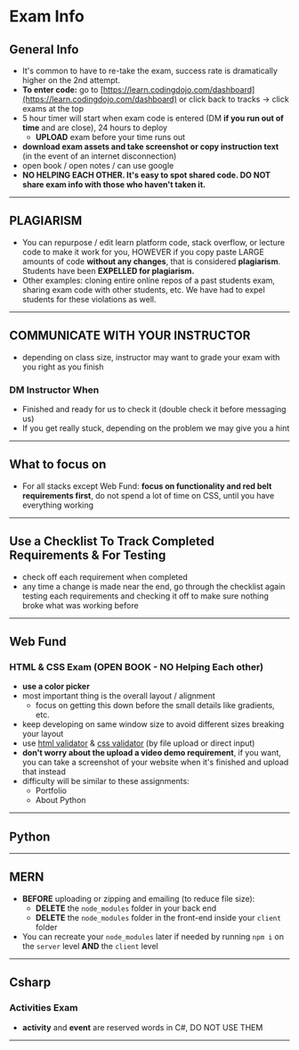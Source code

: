 # Exam Info

## General Info

- It's common to have to re-take the exam, success rate is dramatically higher on the 2nd attempt.
- **To enter code:** go to [https://learn.codingdojo.com/dashboard](https://learn.codingdojo.com/dashboard) or click back to tracks -> click exams at the top
- 5 hour timer will start when exam code is entered (DM **if you run out of time** and are close), 24 hours to deploy
  - **UPLOAD** exam before your time runs out
- **download exam assets and take screenshot or copy instruction text** (in the event of an internet disconnection)
- open book / open notes / can use google
- **NO HELPING EACH OTHER. It's easy to spot shared code. DO NOT share exam info with those who haven't taken it.**

---

## PLAGIARISM

- You can repurpose / edit learn platform code, stack overflow, or lecture code to make it work for you, HOWEVER if you copy paste LARGE amounts of code **without any changes**, that is considered **plagiarism**. Students have been **EXPELLED for plagiarism.**
- Other examples: cloning entire online repos of a past students exam, sharing exam code with other students, etc. We have had to expel students for these violations as well.

---

## COMMUNICATE WITH YOUR INSTRUCTOR

- depending on class size, instructor may want to grade your exam with you right as you finish

### DM Instructor When

- Finished and ready for us to check it (double check it before messaging us)
- If you get really stuck, depending on the problem we may give you a hint

---

## What to focus on

- For all stacks except Web Fund: **focus on functionality and red belt requirements first**, do not spend a lot of time on CSS, until you have everything working

---

## Use a Checklist To Track Completed Requirements & For Testing

- check off each requirement when completed
- any time a change is made near the end, go through the checklist again testing each requirements and checking it off to make sure nothing broke what was working before

---

## Web Fund

### HTML & CSS Exam (**OPEN BOOK** - NO Helping Each other)

- **use a color picker**
- most important thing is the overall layout / alignment
  - focus on getting this down before the small details like gradients, etc.
- keep developing on same window size to avoid different sizes breaking your layout
- use [html validator](https://validator.w3.org/) & [css validator](http://www.css-validator.org/) (by file upload or direct input)
- **don't worry about the upload a video demo requirement**, if you want, you can take a screenshot of your website when it's finished and upload that instead
- difficulty will be similar to these assignments:
  - Portfolio
  - About Python

---

## Python

---

## MERN

- **BEFORE** uploading or zipping and emailing (to reduce file size):
  - **DELETE** the `node_modules` folder in your back end
  - **DELETE** the `node_modules` folder in the front-end inside your `client` folder
- You can recreate your `node_modules` later if needed by running `npm i` on the `server` level **AND** the `client` level

---

## Csharp

### Activities Exam

- **activity** and **event** are reserved words in C#, DO NOT USE THEM

---
